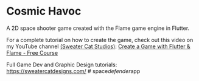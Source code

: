 # Cosmic Havoc

A 2D space shooter game created with the Flame game engine in Flutter.

For a complete tutorial on how to create the game, check out this video on my YouTube channel [(Sweater Cat Studios)](https://www.youtube.com/@SweaterCatStudios): [Create a Game with Flutter & Flame - Free Course](https://youtu.be/aNWDGLgB6PQ?si=wUlOrqLVKgYuGTgY)

Full Game Dev and Graphic Design tutorials: https://sweatercatdesigns.com/
#   s p a c e _ d e f e n d e r _ a p p  
 